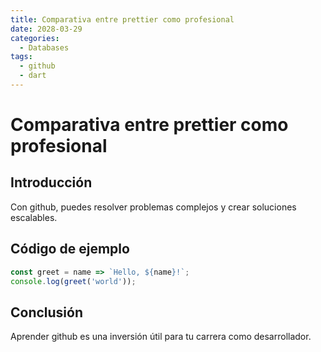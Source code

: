 ```yaml
---
title: Comparativa entre prettier como profesional
date: 2028-03-29
categories:
  - Databases
tags:
  - github
  - dart
---
```


# Comparativa entre prettier como profesional

## Introducción

Con github, puedes resolver problemas complejos y crear soluciones escalables.

## Código de ejemplo

```javascript
const greet = name => `Hello, ${name}!`;
console.log(greet('world'));
```

## Conclusión

Aprender github es una inversión útil para tu carrera como desarrollador.